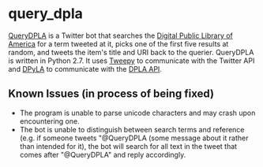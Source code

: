 query_dpla
==========

<a href="https://twitter.com/QueryDPLA">QueryDPLA</a> is a Twitter bot that searches the <a href="http://dp.la">Digital Public Library of America</a> for a term tweeted at it, picks one of the first five results at random, and tweets the item's title and URI back to the querier. QueryDPLA is written in Python 2.7. It uses <a href="https://github.com/tweepy/tweepy">Tweepy</a> to communicate with the Twitter API and <a href="https://github.com/bibliotechy/DPyLA">DPyLA</a> to communicate with the <a href="http://dp.la/info/developers/codex/">DPLA API</a>.

<h2>Known Issues (in process of being fixed)</h2>
<ul>
<li>The program is unable to parse unicode characters and may crash upon encountering one.</li>
<li>The bot is unable to distinguish between search terms and reference (e.g. if someone tweets "@QueryDPLA (some message about it rather than intended for it), the bot will search for all text in the tweet that comes after "@QueryDPLA" and reply accordingly.</li>
</ul>
